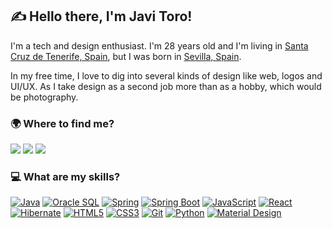 ## ✍ Hello there, I'm Javi Toro!

I'm a tech and design enthusiast. I'm 28 years old and I'm living in [Santa Cruz de Tenerife, Spain](https://www.google.es/maps/place/Santa+Cruz+de+Tenerife/@28.4578566,-16.3069341,14z/data=!3m1!4b1!4m6!3m5!1s0xc41cceccc254171:0x43111473d277e52e!8m2!3d28.4636296!4d-16.2518467!16zL20vMDFyc2pz?hl=es&entry=ttu), but I was born in [Sevilla, Spain](https://www.google.es/maps/place/Sevilla/@37.3754338,-5.9900776,13z/data=!3m1!4b1!4m5!3m4!1s0xd126c1114be6291:0x34f018621cfe5648!8m2!3d37.3890924!4d-5.9844589?hl=es).

In my free time, I love to dig into several kinds of design like web, logos and UI/UX. As I take design as a second job more than as a hobby, which would be photography.

### 🌍 Where to find me?
[<img src="https://img.shields.io/badge/linkedin-%230077B5.svg?&style=for-the-badge&logo=linkedin&logoColor=white"/>](https://www.linkedin.com/in/javitorof/)
[<img src="https://img.shields.io/badge/dribbble-%23EA4689.svg?&style=for-the-badge&logo=dribbble&logoColor=white"/>](https://dribbble.com/javitoro)
[<img src="https://img.shields.io/badge/twitter-%231DA1F2.svg?&style=for-the-badge&logo=twitter&logoColor=white"/>](https://twitter.com/javitorof)

### 💻 What are my skills?
[<img src="https://img.shields.io/badge/java-%23ea2e2e.svg?&style=for-the-badge&logo=java&logoColor=white" alt="Java"/>]()
[<img src="https://img.shields.io/badge/oracle%20sql-%23ea2e2e.svg?&style=for-the-badge&logo=oracle&logoColor=white" alt="Oracle SQL"/>]()
[<img src="https://img.shields.io/badge/spring-%236db33f.svg?&style=for-the-badge&logo=spring&logoColor=white" alt="Spring"/>]()
[<img src="https://img.shields.io/badge/spring%20boot-%236db33f.svg?&style=for-the-badge&logo=springboot&logoColor=white" alt="Spring Boot"/>]()
[<img src="https://img.shields.io/badge/javascript-%23f0db4f.svg?&style=for-the-badge&logo=javascript&logoColor=black" alt="JavaScript"/>]()
[<img src="https://img.shields.io/badge/react-%2361dbfe.svg?&style=for-the-badge&logo=react&logoColor=black" alt="React"/>]()
[<img src="https://img.shields.io/badge/hibernate-%235a676d.svg?&style=for-the-badge&logo=hibernate&logoColor=white" alt="Hibernate"/>]()
[<img src="https://img.shields.io/badge/html5-%23e34f26.svg?&style=for-the-badge&logo=html5&logoColor=white" alt="HTML5"/>]()
[<img src="https://img.shields.io/badge/css3-%233573b5.svg?&style=for-the-badge&logo=css3&logoColor=white" alt="CSS3"/>]()
[<img src="https://img.shields.io/badge/git-%23fc6d26.svg?&style=for-the-badge&logo=git&logoColor=white" alt="Git"/>]()
[<img src="https://img.shields.io/badge/python-%233a75a5.svg?&style=for-the-badge&logo=python&logoColor=white" alt="Python"/>]()
[<img src="https://img.shields.io/badge/material%20design-%23222222.svg?&style=for-the-badge&logo=material-design&logoColor=white" alt="Material Design"/>]()
